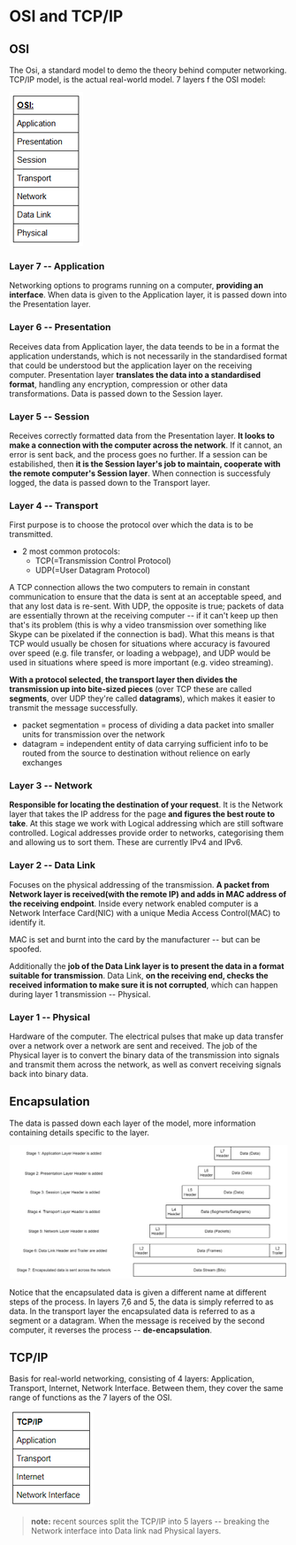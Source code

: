 # OSI and TCP/IP

## OSI
The Osi, a standard model to demo the theory behind computer networking. TCP/IP model, is the actual real-world model. 
7 layers f the OSI model: 

![OSI](pictures/OSI-Table.png "OSI: APSTNDP")

### Layer 7 -- Application
Networking options to programs running on a computer, **providing an interface**. 
When data is given to the Application layer, it is passed down into the Presentation layer.

### Layer 6 -- Presentation
Receives data from Application layer, the data teends to be in a format the application understands,  which is not necessarily in the standardised format that could be understood but the application layer on the receiving computer. 
Presentation layer **translates the data into a standardised format**, handling any encryption, compression or other data transformations. Data is passed down to the Session layer.

### Layer 5 -- Session
Receives correctly formatted data from the Presentation layer. **It looks to make a connection with the computer across the network**. If it cannot, an error is sent back, and the process goes no further. If a session can be estabilished, then **it is the Session layer's job to maintain, cooperate with the remote computer's Session layer**. When connection is successfuly logged, the data is passed down to the Transport layer. 

### Layer 4 -- Transport
First purpose is to choose the protocol over which the data is to be transmitted. 
 - 2 most common protocols: 
   + TCP(=Transmission Control Protocol)
   + UDP(=User Datagram Protocol)

A TCP connection allows the two computers to remain in constant communication to ensure that the data is sent at an acceptable speed, and that any lost data is re-sent. With UDP, the opposite is true; packets of data are essentially thrown at the receiving computer -- if it can't keep up then that's its problem (this is why a video transmission over something like Skype can be pixelated if the connection is bad). What this means is that TCP would usually be chosen for situations where accuracy is favoured over speed (e.g. file transfer, or loading a webpage), and UDP would be used in situations where speed is more important (e.g. video streaming).

**With a protocol selected, the transport layer then divides the transmission up into bite-sized pieces** (over TCP these are called **segments**, over UDP they're called **datagrams**), which makes it easier to transmit the message successfully. 

 - packet segmentation = process of dividing a data packet into smaller units for transmission over the network
 - datagram = independent entity of data carrying sufficient info to be routed from the source to destination without relience on early exchanges

### Layer 3 -- Network
**Responsible for locating the destination of your request**. It is the Network layer that takes the IP address for the page **and figures the best route to take**. 
At this stage we work with Logical addressing which are still software controlled. Logical addresses provide order to networks, categorising them and allowing us to sort them. These are currently IPv4 and IPv6. 

### Layer 2 -- Data Link
Focuses on the physical addressing of the transmission. **A packet from Network layer is received(with the remote IP) and adds in MAC address of the receiving endpoint**. 
Inside every network enabled computer is a Network Interface Card(NIC) with a unique Media Access Control(MAC) to identify it. 

MAC is set and burnt into the card by the manufacturer -- but can be spoofed. 

Additionally the **job of the Data Link layer is to present the data in a format suitable for transmission**. Data Link, **on the receiving end, checks the received information to make sure it is not corrupted**, which can happen during layer 1 transmission -- Physical. 

### Layer 1 -- Physical
Hardware of the computer.
The electrical pulses that make up data transfer over a network over a network are sent and received. 
The job of the Physical layer is to convert the binary data of the transmission into signals and transmit them across the network, as well as convert receiving signals back into binary data. 


## Encapsulation
The data is passed down each layer of the model, more information containing details specific to the layer. 

![Encapsulation](pictures/encapsulation.jpeg "Encapsulation process")

Notice that the encapsulated data is given a different name at different steps of the process. In layers 7,6 and 5, the data is simply referred to as data. In the transport layer the encapsulated data is referred to as a segment or a datagram.
When the message is received by the second computer, it reverses the process -- __de-encapsulation__.


## TCP/IP
Basis for real-world networking, consisting of 4 layers: Application, Transport, Internet, Network Interface. Between them, they cover the same range of functions as the 7 layers of the OSI. 

![TCP/IP](pictures/tcp-ip.png "TCP/IP")

> **note:** recent sources split the TCP/IP into 5 layers -- breaking the Network interface into Data link nad Physical layers. 